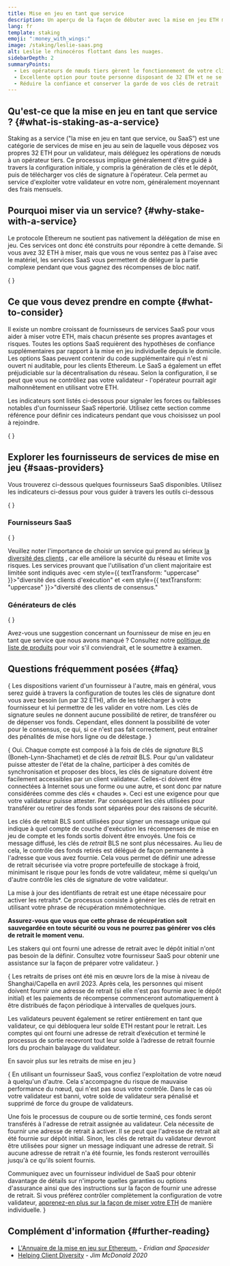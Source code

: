 ```yaml
---
title: Mise en jeu en tant que service
description: Un aperçu de la façon de débuter avec la mise en jeu ETH mutualisée
lang: fr
template: staking
emoji: ":money_with_wings:"
image: /staking/leslie-saas.png
alt: Leslie le rhinocéros flottant dans les nuages.
sidebarDepth: 2
summaryPoints:
  - Les opérateurs de nœuds tiers gèrent le fonctionnement de votre client de validateur
  - Excellente option pour toute personne disposant de 32 ETH et ne se sentant pas à l'aise face à la complexité technique du fonctionnement d'un nœud
  - Réduire la confiance et conserver la garde de vos clés de retrait
---
```


## Qu'est-ce que la mise en jeu en tant que service ? \{#what-is-staking-as-a-service}

Staking as a service ("la mise en jeu en tant que service, ou SaaS”) est une catégorie de services de mise en jeu au sein de laquelle vous déposez vos propres 32 ETH pour un validateur, mais déléguez les opérations de nœuds à un opérateur tiers. Ce processus implique généralement d'être guidé à travers la configuration initiale, y compris la génération de clés et le dépôt, puis de télécharger vos clés de signature à l'opérateur. Cela permet au service d'exploiter votre validateur en votre nom, généralement moyennant des frais mensuels.

## Pourquoi miser via un service? \{#why-stake-with-a-service}

Le protocole Ethereum ne soutient pas nativement la délégation de mise en jeu. Ces services ont donc été construits pour répondre à cette demande. Si vous avez 32 ETH à miser, mais que vous ne vous sentez pas à l'aise avec le matériel, les services SaaS vous permettent de déléguer la partie complexe pendant que vous gagnez des récompenses de bloc natif.

<CardGrid>
  <Card title="Votre propre validateur" emoji=":desktop_computer:" description="Deposit your own 32 ETH to activate your own set of signing keys that will participate in Ethereum consensus. Monitor your progress with dashboards to watch those ETH rewards accumulate." />    
  <Card title="Démarrage facile" emoji="🏁" description="Forget about hardware specs, setup, node maintenance and upgrades. SaaS providers let you outsource the hard part by uploading your own signing credentials, allowing them to run a validator on your behalf, for a small cost." />
  <Card title="Limitez vos risques" emoji=":shield:" description="In many cases users do not have to give up access to the keys that enable withdrawing or transferring staked funds. These are different from the signing keys, and can be stored separately to limit (but not eliminate) your risk as a staker." />
</CardGrid>

{
	<StakingComparison page="saas" />
}

## Ce que vous devez prendre en compte \{#what-to-consider}

Il existe un nombre croissant de fournisseurs de services SaaS pour vous aider à miser votre ETH, mais chacun présente ses propres avantages et risques. Toutes les options SaaS requièrent des hypothèses de confiance supplémentaires par rapport à la mise en jeu individuelle depuis le domicile. Les options Saas peuvent contenir du code supplémentaire qui n'est ni ouvert ni auditable, pour les clients Ethereum. Le SaaS a également un effet préjudiciable sur la décentralisation du réseau. Selon la configuration, il se peut que vous ne contrôliez pas votre validateur - l'opérateur pourrait agir malhonnêtement en utilisant votre ETH.

Les indicateurs sont listés ci-dessous pour signaler les forces ou faiblesses notables d'un fournisseur SaaS répertorié. Utilisez cette section comme référence pour définir ces indicateurs pendant que vous choisissez un pool à rejoindre.

{
	<StakingConsiderations page="saas" />
}

## Explorer les fournisseurs de services de mise en jeu \{#saas-providers}

Vous trouverez ci-dessous quelques fournisseurs SaaS disponibles. Utilisez les indicateurs ci-dessus pour vous guider à travers les outils ci-dessous

{
	<ProductDisclaimer />
}

### Fournisseurs SaaS

{
	<StakingProductsCardGrid category="saas" />
}

Veuillez noter l'importance de choisir un service qui prend au sérieux [la diversité des clients](/developers/docs/nodes-and-clients/client-diversity/) , car elle améliore la sécurité du réseau et limite vos risques. Les services prouvant que l'utilisation d'un client majoritaire est limitée sont indiqués avec <em style={{ textTransform: "uppercase" }}>"diversité des clients d'exécution"</em> et <em style={{ textTransform: "uppercase" }}>"diversité des clients de consensus."</em>

### Générateurs de clés

{
	<StakingProductsCardGrid category="keyGen" />
}

Avez-vous une suggestion concernant un fournisseur de mise en jeu en tant que service que nous avons manqué ? Consultez notre [politique de liste de produits](/contributing/adding-staking-products/) pour voir s'il conviendrait, et le soumettre à examen.

## Questions fréquemment posées \{#faq}

{
<ExpandableCard title="Qui détient mes clés?" eventCategory="SaasStaking" eventName="clicked who holds my keys">
Les dispositions varient d'un fournisseur à l'autre, mais en général, vous serez guidé à travers la configuration de toutes les clés de signature dont vous avez besoin (un par 32 ETH), afin de les télécharger à votre fournisseur et lui permettre de les valider en votre nom. Les clés de signature seules ne donnent aucune possibilité de retirer, de transférer ou de dépenser vos fonds. Cependant, elles donnent la possibilité de voter pour le consensus, ce qui, si ce n'est pas fait correctement, peut entraîner des pénalités de mise hors ligne ou de délestage.
</ExpandableCard>
}

{
<ExpandableCard title="Il y a donc deux jeux de clés ?" eventCategory="SaasStaking" eventName="clicked so there are two sets of keys">
Oui. Chaque compte est composé à la fois de clés de <em>signature</em> BLS (Boneh-Lynn-Shachamet) et de clés de <em>retrait</em> BLS. Pour qu'un validateur puisse attester de l'état de la chaîne, participer à des comités de synchronisation et proposer des blocs, les clés de signature doivent être facilement accessibles par un client validateur. Celles-ci doivent être connectées à Internet sous une forme ou une autre, et sont donc par nature considérées comme des clés « chaudes ». Ceci est une exigence pour que votre validateur puisse attester. Par conséquent les clés utilisées pour transférer ou retirer des fonds sont séparées pour des raisons de sécurité.

Les clés de retrait BLS sont utilisées pour signer un message unique qui indique à quel compte de couche d'exécution les récompenses de mise en jeu de compte et les fonds sortis doivent être envoyés. Une fois ce message diffusé, les clés de<em> retrait</em> BLS ne sont plus nécessaires. Au lieu de cela, le contrôle des fonds retirés est délégué de façon permanente à l'adresse que vous avez fournie. Cela vous permet de définir une adresse de retrait sécurisée via votre propre portefeuille de stockage à froid, minimisant le risque pour les fonds de votre validateur, même si quelqu'un d'autre contrôle les clés de signature de votre validateur.

La mise à jour des identifiants de retrait est une étape nécessaire pour activer les retraits\*. Ce processus consiste à générer les clés de retrait en utilisant votre phrase de récupération mnémotechnique.

<strong>Assurez-vous que vous que cette phrase de récupération soit sauvegardée en toute sécurité ou vous ne pourrez pas générer vos clés de retrait le moment venu.</strong>

Les stakers qui ont fourni une adresse de retrait avec le dépôt initial n'ont pas besoin de la définir. Consultez votre fournisseur SaaS pour obtenir une assistance sur la façon de préparer votre validateur.
</ExpandableCard>
}

{
<ExpandableCard title="Quand puis-je effectuer un retrait ?" eventCategory="SaasStaking" eventName="clicked when can I withdraw">
Les retraits de prises ont été mis en œuvre lors de la mise à niveau de Shanghai/Capella en avril 2023. Après cela, les personnes qui misent doivent fournir une adresse de retrait (si elle n'est pas fournie avec le dépôt initial) et les paiements de récompense commenceront automatiquement à être distribués de façon périodique à intervalles de quelques jours.

Les validateurs peuvent également se retirer entièrement en tant que validateur, ce qui débloquera leur solde ETH restant pour le retrait. Les comptes qui ont fourni une adresse de retrait d’exécution et terminé le processus de sortie recevront tout leur solde à l’adresse de retrait fournie lors du prochain balayage du validateur.

<ButtonLink to="/staking/withdrawals/">En savoir plus sur les retraits de mise en jeu</ButtonLink>
</ExpandableCard>
}

{
<ExpandableCard title="Que se passe-t-il si je suis banni ?" eventCategory="SaasStaking" eventName="clicked what happens if I get slashed">
En utilisant un fournisseur SaaS, vous confiez l'exploitation de votre nœud à quelqu'un d'autre. Cela s'accompagne du risque de mauvaise performance du nœud, qui n'est pas sous votre contrôle. Dans le cas où votre validateur est banni, votre solde de validateur sera pénalisé et supprimé de force du groupe de validateurs.

Une fois le processus de coupure ou de sortie terminé, ces fonds seront transférés à l'adresse de retrait assignée au validateur. Cela nécessite de fournir une adresse de retrait à activer. Il se peut que l'adresse de retrait ait été fournie sur dépôt initial. Sinon, les clés de retrait du validateur devront être utilisées pour signer un message indiquant une adresse de retrait. Si aucune adresse de retrait n'a été fournie, les fonds resteront verrouillés jusqu'à ce qu'ils soient fournis.

Communiquez avec un fournisseur individuel de SaaS pour obtenir davantage de détails sur n'importe quelles garanties ou options d'assurance ainsi que des instructions sur la façon de fournir une adresse de retrait. Si vous préférez contrôler complètement la configuration de votre validateur, <a href="/staking/solo/">apprenez-en plus sur la façon de miser votre ETH</a> de manière individuelle.
</ExpandableCard>
}

## Complément d'information \{#further-reading}

- [L'Annuaire de la mise en jeu sur Ethereum.](https://www.staking.directory/) - _Eridian and Spacesider_
- [Helping Client Diversity](https://www.attestant.io/posts/evaluating-staking-services/) - _Jim McDonald 2020_
